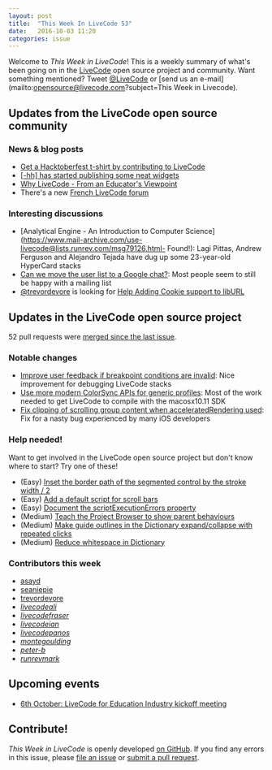 ```yaml
---
layout: post
title:  "This Week In LiveCode 53"
date:   2016-10-03 11:20
categories: issue
---
```


Welcome to *This Week in LiveCode*!  This is a weekly summary of what's been
going on in the [LiveCode](https://livecode.com/) open source project and
community.  Want something mentioned?  Tweet
[@LiveCode](https://twitter.com/LiveCode) or
[send us an e-mail](mailto:opensource@livecode.com?subject=This Week in Livecode).

## Updates from the LiveCode open source community

### News & blog posts

- [Get a Hacktoberfest t-shirt by contributing to LiveCode](https://livecode.com/get-a-hacktoberfest-t-shirt-by-contributing-to-livecode/)
- [[-hh] has started publishing some neat widgets](http://forums.livecode.com/viewtopic.php?f=93&t=28020)
- [Why LiveCode - From an Educator's Viewpoint](http://forums.livecode.com/viewtopic.php?f=107&t=26709#p146400)
- There's a new [French LiveCode forum](http://livecode.rezolocal.com/)

### Interesting discussions

- [Analytical Engine - An Introduction to Computer Science](https://www.mail-archive.com/use-livecode@lists.runrev.com/msg79126.html- Found!): Lagi Pittas, Andrew Ferguson and Alejandro Tejada have dug up some 23-year-old HyperCard stacks
- [Can we move the user list to a Google chat?](https://www.mail-archive.com/use-livecode@lists.runrev.com/msg79091.html): Most people seem to still be happy with a mailing list
- [@trevordevore](https://github.com/trevordevore) is looking for [Help Adding Cookie support to libURL](https://www.mail-archive.com/use-livecode@lists.runrev.com/msg79040.html)

## Updates in the LiveCode open source project

52 pull requests were [merged since the last issue](https://github.com/search?utf8=%E2%9C%93&q=org%3Alivecode+is%3Apublic+is%3Apr+is%3Amerged+merged%3A2016-09-26..2016-10-02&type=Issues&ref=searchresults).

### Notable changes

- [Improve user feedback if breakpoint conditions are invalid](https://github.com/livecode/livecode-ide/pull/1380): Nice improvement for debugging LiveCode stacks
- [Use more modern ColorSync APIs for generic profiles](https://github.com/livecode/livecode/pull/4585): Most of the work needed to get LiveCode to compile with the macosx10.11 SDK
- [Fix clipping of scrolling group content when acceleratedRendering used](https://github.com/livecode/livecode/pull/4579): Fix for a nasty bug experienced by many iOS developers

<!---
### Bug of the week
-->

### Help needed!

Want to get involved in the LiveCode open source project but don't know where
to start?  Try one of these!

- (Easy) [Inset the border path of the segmented control by the stroke width / 2 ](http://quality.livecode.com/show_bug.cgi?id=18319)
- (Easy) [Add a default script for scroll bars](http://quality.livecode.com/show_bug.cgi?id=17975)
- (Easy) [Document the scriptExecutionErrors property](http://quality.livecode.com/show_bug.cgi?id=18147)
- (Medium) [Teach the Project Browser to show parent behaviours](http://quality.livecode.com/show_bug.cgi?id=18176)
- (Medium) [Make guide outlines in the Dictionary expand/collapse with repeated clicks](http://quality.livecode.com/show_bug.cgi?id=18184)
- (Medium) [Reduce whitespace in Dictionary](http://quality.livecode.com/show_bug.cgi?id=18278)

### Contributors this week

- [asayd](https://github.com/asayd)
- [seaniepie](https://github.com/seaniepie)
- [trevordevore](https://github.com/trevordevore)
- *[livecodeali](https://github.com/livecodeali)*
- *[livecodefraser](https://github.com/livecodefraser)*
- *[livecodeian](https://github.com/livecodeian)*
- *[livecodepanos](https://github.com/livecodepanos)*
- *[montegoulding](https://github.com/montegoulding)*
- *[peter-b](https://github.com/peter-b)*
- *[runrevmark](https://github.com/runrevmark)*

## Upcoming events

- [6th October: LiveCode for Education Industry kickoff meeting](http://forums.livecode.com/viewtopic.php?f=107&t=28034#p146870)

## Contribute!

*This Week in LiveCode* is openly developed
[on GitHub](https://github.com/livecode/this-week-in-livecode).
If you find any errors in this issue, please
[file an issue](https://github.com/livecode/this-week-in-livecode/issues) or
[submit a pull request](https://github.com/livecode/this-week-in-livecode/pulls).
